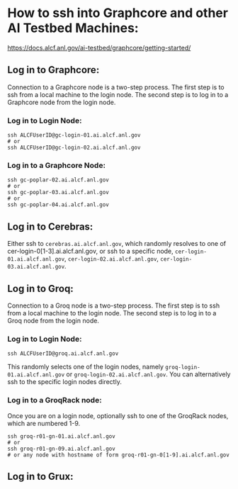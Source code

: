 # How to ssh into Graphcore and other AI Testbed Machines:
https://docs.alcf.anl.gov/ai-testbed/graphcore/getting-started/

## Log in to Graphcore:
Connection to a Graphcore node is a two-step process.
The first step is to ssh from a local machine to the login node.
The second step is to log in to a Graphcore node from the login node.

### Log in to Login Node:
```
ssh ALCFUserID@gc-login-01.ai.alcf.anl.gov
# or
ssh ALCFUserID@gc-login-02.ai.alcf.anl.gov
```

### Log in to a Graphcore Node:
```
ssh gc-poplar-02.ai.alcf.anl.gov
# or
ssh gc-poplar-03.ai.alcf.anl.gov
# or
ssh gc-poplar-04.ai.alcf.anl.gov
```

## Log in to Cerebras:
Either ssh to `cerebras.ai.alcf.anl.gov`, which randomly resolves to one of cer-login-0[1-3].ai.alcf.anl.gov,
or ssh to a specific node, `cer-login-01.ai.alcf.anl.gov`, `cer-login-02.ai.alcf.anl.gov`, `cer-login-03.ai.alcf.anl.gov`.


## Log in to Groq:
Connection to a Groq node is a two-step process.
The first step is to ssh from a local machine to the login node.
The second step is to log in to a Groq node from the login node.

### Log in to Login Node:
```
ssh ALCFUserID@groq.ai.alcf.anl.gov
```
This randomly selects one of the login nodes, namely `groq-login-01.ai.alcf.anl.gov` or `groq-login-02.ai.alcf.anl.gov`.
You can alternatively ssh to the specific login nodes directly.

### Log in to a GroqRack node:
Once you are on a login node, optionally ssh to one of the GroqRack nodes, which are numbered 1-9.
```
ssh groq-r01-gn-01.ai.alcf.anl.gov
# or
ssh groq-r01-gn-09.ai.alcf.anl.gov
# or any node with hostname of form groq-r01-gn-0[1-9].ai.alcf.anl.gov
```

## Log in to Grux:
